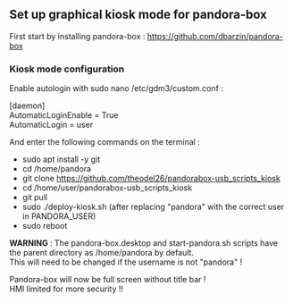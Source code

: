 <h2>Set up graphical kiosk mode for pandora-box</h2>

First start by installing pandora-box : https://github.com/dbarzin/pandora-box

<h3>Kiosk mode configuration</h3>

Enable autologin with sudo nano /etc/gdm3/custom.conf :

[daemon]  
AutomaticLoginEnable = True  
AutomaticLogin = user  

And enter the following commands on the terminal :

- sudo apt install -y git
- cd /home/pandora
- git clone https://github.com/theodel26/pandorabox-usb_scripts_kiosk
- cd /home/user/pandorabox-usb_scripts_kiosk
- git pull
- sudo ./deploy-kiosk.sh (after replacing "pandora" with the correct user in PANDORA_USER)
- sudo reboot

<b>WARNING</b> : The pandora-box.desktop and start-pandora.sh scripts have the parent directory as /home/pandora by default.  
This will need to be changed if the username is not "pandora" !

Pandora-box will now be full screen without title bar !  
HMI limited for more security !!
